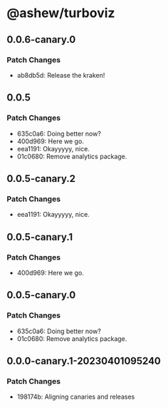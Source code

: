 # @ashew/turboviz

## 0.0.6-canary.0

### Patch Changes

- ab8db5d: Release the kraken!

## 0.0.5

### Patch Changes

- 635c0a6: Doing better now?
- 400d969: Here we go.
- eea1191: Okayyyyy, nice.
- 01c0680: Remove analytics package.

## 0.0.5-canary.2

### Patch Changes

- eea1191: Okayyyyy, nice.

## 0.0.5-canary.1

### Patch Changes

- 400d969: Here we go.

## 0.0.5-canary.0

### Patch Changes

- 635c0a6: Doing better now?
- 01c0680: Remove analytics package.

## 0.0.0-canary.1-20230401095240

### Patch Changes

- 198174b: Aligning canaries and releases
